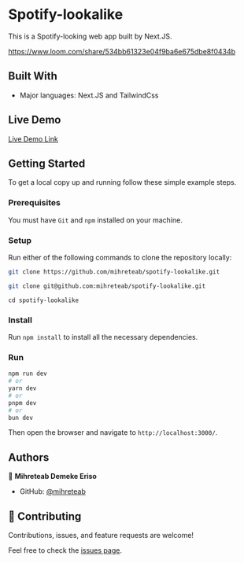 # Spotify-lookalike

This is a Spotify-looking web app built by Next.JS.

https://www.loom.com/share/534bb61323e04f9ba6e675dbe8f0434b


## Built With

- Major languages: Next.JS and TailwindCss

## Live Demo

[Live Demo Link](https://spotify-lookalike.vercel.app/)


## Getting Started

To get a local copy up and running follow these simple example steps.

### Prerequisites
You must have `Git` and `npm` installed on your machine.

### Setup
Run either of the following commands to clone the repository locally:
```bash
git clone https://github.com/mihreteab/spotify-lookalike.git
```
```bash
git clone git@github.com:mihreteab/spotify-lookalike.git
```
```
cd spotify-lookalike
```
### Install
Run `npm install` to install all the necessary dependencies.

### Run
```bash
npm run dev
# or
yarn dev
# or
pnpm dev
# or
bun dev
```
Then open the browser and navigate to `http://localhost:3000/`.

## Authors

👤 **Mihreteab Demeke Eriso**

- GitHub: [@mihreteab](https://github.com/mihreteab)
  

## 🤝 Contributing

Contributions, issues, and feature requests are welcome!

Feel free to check the [issues page](../../issues/).
